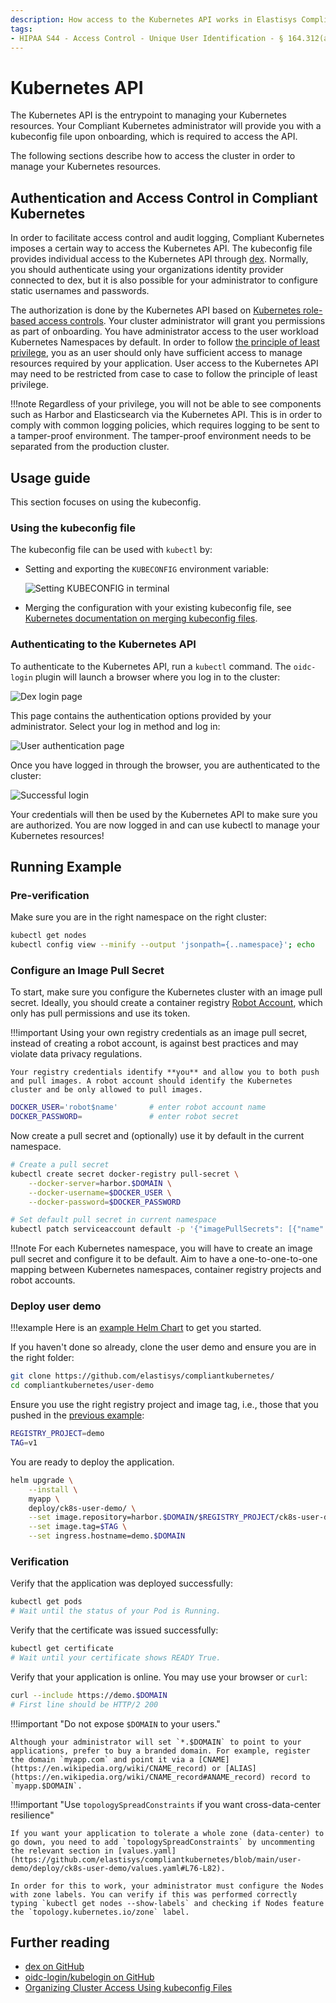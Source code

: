 ```yaml
---
description: How access to the Kubernetes API works in Elastisys Compliant Kubernetes, the security-hardened Kubernetes distribution
tags:
- HIPAA S44 - Access Control - Unique User Identification - § 164.312(a)(2)(i)
---
```


# Kubernetes API

The Kubernetes API is the entrypoint to managing your Kubernetes resources.
Your Compliant Kubernetes administrator will provide you with a kubeconfig file upon onboarding, which is required to access the API.

The following sections describe how to access the cluster in order to manage your Kubernetes resources.

## Authentication and Access Control in Compliant Kubernetes

In order to facilitate access control and audit logging, Compliant Kubernetes imposes a certain way to access the Kubernetes API.
The kubeconfig file provides individual access to the Kubernetes API through [dex](https://github.com/dexidp/dex).
Normally, you should authenticate using your organizations identity provider connected to dex, but it is also possible for your administrator to configure static usernames and passwords.

The authorization is done by the Kubernetes API based on [Kubernetes role-based access controls](https://kubernetes.io/docs/reference/access-authn-authz/rbac/).
Your cluster administrator will grant you permissions as part of onboarding.
You have administrator access to the user workload Kubernetes Namespaces by default.
In order to follow [the principle of least privilege](https://en.wikipedia.org/wiki/Principle_of_least_privilege), you as an user should only have sufficient access to manage resources required by your application.
User access to the Kubernetes API may need to be restricted from case to case to follow the principle of least privilege.

!!!note
    Regardless of your privilege, you will not be able to see components such as Harbor and Elasticsearch via the Kubernetes API. This is in order to comply with common logging policies, which requires logging to be sent to a tamper-proof environment. The tamper-proof environment needs to be separated from the production cluster.


## Usage guide

This section focuses on using the kubeconfig.

### Using the kubeconfig file

The kubeconfig file can be used with `kubectl` by:

* Setting and exporting the `KUBECONFIG` environment variable:

  ![Setting KUBECONFIG in terminal](img/kubeconfig-terminal.png)

* Merging the configuration with your existing kubeconfig file, see [Kubernetes documentation on merging kubeconfig files](https://kubernetes.io/docs/concepts/configuration/organize-cluster-access-kubeconfig/#merging-kubeconfig-files).

### Authenticating to the Kubernetes API

To authenticate to the Kubernetes API, run a `kubectl` command.
The `oidc-login` plugin will launch a browser where you log in to the cluster:

![Dex login page](img/dex-login.png)

This page contains the authentication options provided by your administrator.
Select your log in method and log in:

![User authentication page](img/user-login.png)

Once you have logged in through the browser, you are authenticated to the cluster:

![Successful login](img/dex-authenticated.png)

Your credentials will then be used by the Kubernetes API to make sure you are authorized.
You are now logged in and can use kubectl to manage your Kubernetes resources!

## Running Example

<!--user-demo-kubernetes-api-start-->

### Pre-verification

Make sure you are in the right namespace on the right cluster:

```bash
kubectl get nodes
kubectl config view --minify --output 'jsonpath={..namespace}'; echo
```

### Configure an Image Pull Secret

To start, make sure you configure the Kubernetes cluster with an image pull secret. Ideally, you should create a container registry [Robot Account](https://goharbor.io/docs/2.2.0/working-with-projects/project-configuration/create-robot-accounts/), which only has pull permissions and use its token.

!!!important
    Using your own registry credentials as an image pull secret, instead of creating a robot account, is against best practices and may violate data privacy regulations.

    Your registry credentials identify **you** and allow you to both push and pull images. A robot account should identify the Kubernetes cluster and be only allowed to pull images.

```bash
DOCKER_USER='robot$name'       # enter robot account name
DOCKER_PASSWORD=               # enter robot secret
```

Now create a pull secret and (optionally) use it by default in the current namespace.

```bash
# Create a pull secret
kubectl create secret docker-registry pull-secret \
    --docker-server=harbor.$DOMAIN \
    --docker-username=$DOCKER_USER \
    --docker-password=$DOCKER_PASSWORD

# Set default pull secret in current namespace
kubectl patch serviceaccount default -p '{"imagePullSecrets": [{"name": "pull-secret"}]}'
```

!!!note
    For each Kubernetes namespace, you will have to create an image pull secret and configure it to be default. Aim to have a one-to-one-to-one mapping between Kubernetes namespaces, container registry projects and robot accounts.

### Deploy user demo

!!!example
    Here is an [example Helm Chart](https://github.com/elastisys/compliantkubernetes/tree/main/user-demo/deploy/ck8s-user-demo) to get you started.

If you haven't done so already, clone the user demo and ensure you are in the right folder:

```bash
git clone https://github.com/elastisys/compliantkubernetes/
cd compliantkubernetes/user-demo
```

Ensure you use the right registry project and image tag, i.e., those that you pushed in the [previous example](/user-guide/registry#running-example):

```bash
REGISTRY_PROJECT=demo
TAG=v1
```

You are ready to deploy the application.

```bash
helm upgrade \
    --install \
    myapp \
    deploy/ck8s-user-demo/ \
    --set image.repository=harbor.$DOMAIN/$REGISTRY_PROJECT/ck8s-user-demo \
    --set image.tag=$TAG \
    --set ingress.hostname=demo.$DOMAIN
```

### Verification

Verify that the application was deployed successfully:

```bash
kubectl get pods
# Wait until the status of your Pod is Running.
```

Verify that the certificate was issued successfully:

```bash
kubectl get certificate
# Wait until your certificate shows READY True.
```

Verify that your application is online. You may use your browser or `curl`:

```bash
curl --include https://demo.$DOMAIN
# First line should be HTTP/2 200
```

!!!important "Do not expose `$DOMAIN` to your users."

    Although your administrator will set `*.$DOMAIN` to point to your applications, prefer to buy a branded domain. For example, register the domain `myapp.com` and point it via a [CNAME](https://en.wikipedia.org/wiki/CNAME_record) or [ALIAS](https://en.wikipedia.org/wiki/CNAME_record#ANAME_record) record to `myapp.$DOMAIN`.

<!--user-demo-kubernetes-api-end-->

!!!important "Use `topologySpreadConstraints` if you want cross-data-center resilience"

    If you want your application to tolerate a whole zone (data-center) to go down, you need to add `topologySpreadConstraints` by uncommenting the relevant section in [values.yaml](https://github.com/elastisys/compliantkubernetes/blob/main/user-demo/deploy/ck8s-user-demo/values.yaml#L76-L82).

    In order for this to work, your administrator must configure the Nodes with zone labels. You can verify if this was performed correctly typing `kubectl get nodes --show-labels` and checking if Nodes feature the `topology.kubernetes.io/zone` label.


## Further reading

* [dex on GitHub](https://github.com/dexidp/dex)
* [oidc-login/kubelogin on GitHub](https://github.com/int128/kubelogin)
* [Organizing Cluster Access Using kubeconfig Files
](https://kubernetes.io/docs/concepts/configuration/organize-cluster-access-kubeconfig/)
